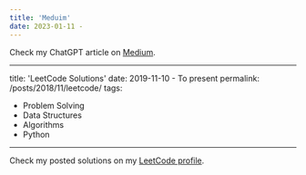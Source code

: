 ```yaml
---
title: 'Meduim'
date: 2023-01-11 - 
---
```

Check my ChatGPT article on [Medium](https://medium.com/@injysarhan/chatgpt-a-sneak-peek-into-its-abilities-limitation-and-how-to-make-the-best-use-of-it-ae180094139b).


---
title: 'LeetCode Solutions'
date: 2019-11-10 - To present
permalink: /posts/2018/11/leetcode/
tags:
  - Problem Solving
  - Data Structures
  - Algorithms
  - Python
---

Check my posted solutions on my [LeetCode profile](https://leetcode.com/injysarhan/).
